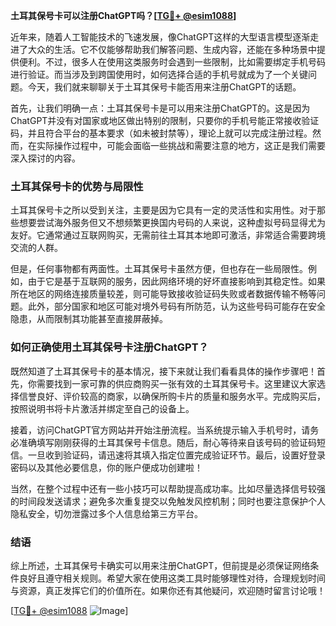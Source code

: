 **土耳其保号卡可以注册ChatGPT吗？[[TG💪+ @esim1088](https://t.me/s/esim1088)]**

近年来，随着人工智能技术的飞速发展，像ChatGPT这样的大型语言模型逐渐走进了大众的生活。它不仅能够帮助我们解答问题、生成内容，还能在多种场景中提供便利。不过，很多人在使用这类服务时会遇到一些限制，比如需要绑定手机号码进行验证。而当涉及到跨国使用时，如何选择合适的手机号就成为了一个关键问题。今天，我们就来聊聊关于土耳其保号卡能否用来注册ChatGPT的话题。

首先，让我们明确一点：土耳其保号卡是可以用来注册ChatGPT的。这是因为ChatGPT并没有对国家或地区做出特别的限制，只要你的手机号能正常接收验证码，并且符合平台的基本要求（如未被封禁等），理论上就可以完成注册过程。然而，在实际操作过程中，可能会面临一些挑战和需要注意的地方，这正是我们需要深入探讨的内容。

### 土耳其保号卡的优势与局限性

土耳其保号卡之所以受到关注，主要是因为它具有一定的灵活性和实用性。对于那些想要尝试海外服务但又不想频繁更换国内号码的人来说，这种虚拟号码显得尤为友好。它通常通过互联网购买，无需前往土耳其本地即可激活，非常适合需要跨境交流的人群。

但是，任何事物都有两面性。土耳其保号卡虽然方便，但也存在一些局限性。例如，由于它是基于互联网的服务，因此网络环境的好坏直接影响到其稳定性。如果所在地区的网络连接质量较差，则可能导致接收验证码失败或者数据传输不畅等问题。此外，部分国家和地区可能对境外号码有所防范，认为这些号码可能存在安全隐患，从而限制其功能甚至直接屏蔽掉。

### 如何正确使用土耳其保号卡注册ChatGPT？

既然知道了土耳其保号卡的基本情况，接下来就让我们看看具体的操作步骤吧！首先，你需要找到一家可靠的供应商购买一张有效的土耳其保号卡。这里建议大家选择信誉良好、评价较高的商家，以确保所购卡片的质量和服务水平。完成购买后，按照说明书将卡片激活并绑定至自己的设备上。

接着，访问ChatGPT官方网站并开始注册流程。当系统提示输入手机号时，请务必准确填写刚刚获得的土耳其保号卡信息。随后，耐心等待来自该号码的验证码短信。一旦收到验证码，请迅速将其填入指定位置完成验证环节。最后，设置好登录密码以及其他必要信息，你的账户便成功创建啦！

当然，在整个过程中还有一些小技巧可以帮助提高成功率。比如尽量选择信号较强的时间段发送请求；避免多次重复提交以免触发风控机制；同时也要注意保护个人隐私安全，切勿泄露过多个人信息给第三方平台。

### 结语

综上所述，土耳其保号卡确实可以用来注册ChatGPT，但前提是必须保证网络条件良好且遵守相关规则。希望大家在使用这类工具时能够理性对待，合理规划时间与资源，真正发挥它们的价值所在。如果你还有其他疑问，欢迎随时留言讨论哦！

[[TG💪+ @esim1088](https://t.me/s/esim1088) ![Image](https://i.postimg.cc/4NQfJmqS/Snipaste-2025-05-13-00-14-12.png)]